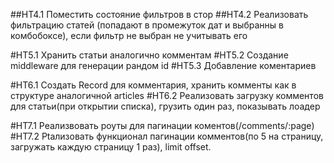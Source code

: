 ##HT4.1 Поместить состояние фильтров в стор
##HT4.2 Реализовать фильтрацию статей (попадают в промежуток дат и выбранны в комбобоксе), если фильтр не выбран не учитывать его


#HT5.1 Хранить статьи аналогично комментам 
#HT5.2 Создание middleware для генерации рандом id
#HT5.3 Добавление коментариев


#HT6.1 Создать Record для комментария, хранить комменты как в структуре аналогичной articles
#HT6.2 Реализовать загрузку комментов для статьи(при открытии списка), грузить один раз, показывать лоадер


#HT7.1 Реализвовать роуты для пагинации коментов(/comments/:page)
#HT7.2 Рtализовать функционал пагинации комментов(по 5 на страницу, загружать каждую страницу 1 раз), limit offset.